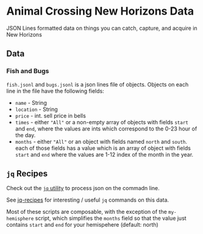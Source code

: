 # Animal Crossing New Horizons Data

JSON Lines formatted data on things you can catch, capture, and acquire in New Horizons

## Data

### Fish and Bugs

`fish.jsonl` and `bugs.jsonl` is a json lines file of objects.  Objects on each line in the file have the following fields:
* `name` - String
* `location` - String
* `price` - int.  sell price in bells
* `times` - either `"All"` or a non-empty array of objects with fields `start` and `end`, where the values are ints which correspond to the 0-23 hour of the day.
* `months` - either `"All"` or an object with fields named `north` and `south`.  each of those fields has a value which is an array of object with fields `start` and `end` where the values are 1-12 index of the month in the year.

## `jq` Recipes

Check out the [`jq` utility](https://stedolan.github.io/jq/) to process json on the commadn line.

See [jq-recipes](./jq-recipes/) for interesting / useful `jq` commands on this data.

Most of these scripts are composable, with the exception of 
the `my-hemisphere` script, which simplifies the `months` field so that the value just contains `start` and `end` for your hemispehere (default: north)


